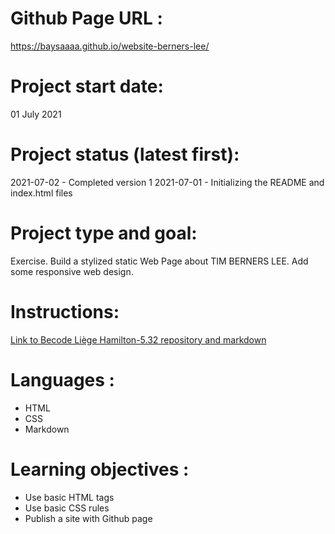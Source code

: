 # Github Page URL :
https://baysaaaa.github.io/website-berners-lee/

# Project start date:
01 July 2021

# Project status (latest first):
2021-07-02 - Completed version 1
2021-07-01 - Initializing the README and index.html files 

# Project type and goal:
Exercise. Build a stylized static Web Page about TIM BERNERS LEE. Add some responsive web design.

# Instructions: 
[Link to Becode Liège Hamilton-5.32 repository and markdown](https://github.com/becodeorg/LIE-Hamilton-5.32/blob/master/01-main-course/01-the-field/04-html-css/01-fundamentals/06-tim-berners-lee.md)

# Languages :
+ HTML
+ CSS
+ Markdown

# Learning objectives :
+ Use basic HTML tags
+ Use basic CSS rules
+ Publish a site with Github page
